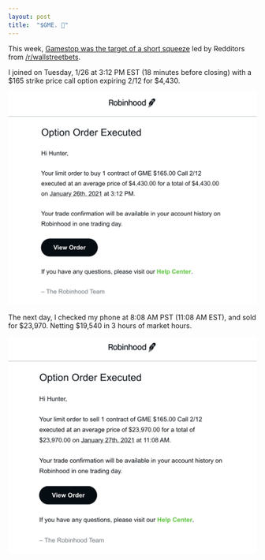 ```yaml
---
layout: post
title:  "$GME. 🚀"
---
```


This week, [Gamestop was the target of a short squeeze](https://www.bloomberg.com/news/newsletters/2021-01-25/money-stuff-the-game-never-stops) led by Redditors from [/r/wallstreetbets](https://www.reddit.com/r/wallstreetbets/).

I joined on Tuesday, 1/26 at 3:12 PM EST (18 minutes before closing) with a $165 strike price call option expiring 2/12 for $4,430.

![buy order](/img/gme/buy-order.png)

The next day, I checked my phone at 8:08 AM PST (11:08 AM EST), and sold for $23,970. Netting $19,540 in 3 hours of market hours.

![sell order](/img/gme/sell-order.png)

